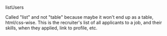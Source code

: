 listUsers

Called "list" and not "table" because maybe it won't end up as a table, html/css-wise. This is the recruiter's list of all applicants to a job, and their skills, when they applied, link to profile, etc. 
